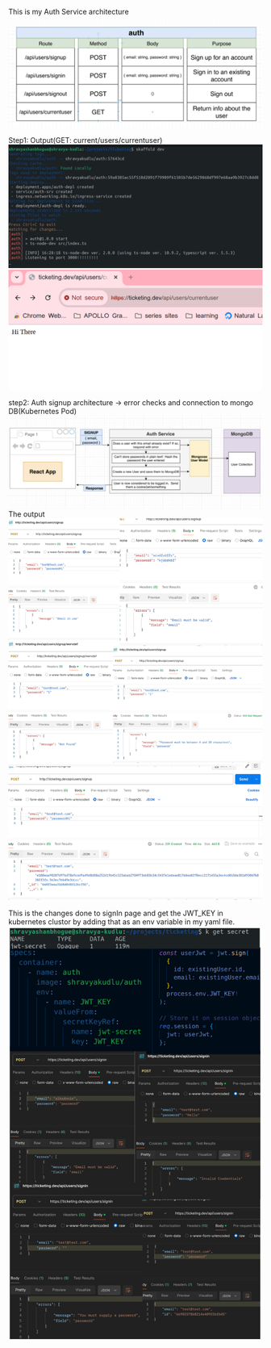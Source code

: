 This is my Auth Service architecture

![alt_img](./imgs/autharchitecture.png)

Step1: Output(GET: current/users/currentuser)
![alt img](./imgs/step1:authserver1.png)
![alt img](./imgs/step1:authserver2.png)

step2: Auth signup architecture -> error checks and connection to mongo DB(Kubernetes Pod)
![alt img](./imgs/step2:auth-signup-mongoDB.png)
The output
![alt img](./imgs/step2:auth-signup-mongoDB-output.png)

This is the changes done to signIn page and get the JWT_KEY in kubernetes clustor by adding that as an env variable in my yaml file.
![alt img](./imgs/SignInPage.png)
